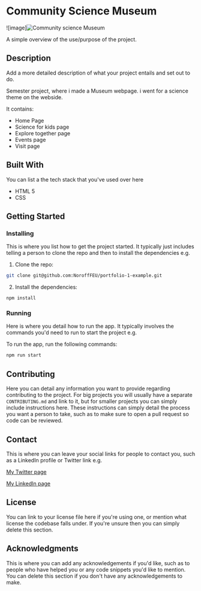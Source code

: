 # Community Science Museum

![image]![Community science Museum](https://github.com/RichardSkartveit/Portfolio-1/assets/114581981/d926e80e-07ad-4c24-a7d7-8b0773e85f3b)

A simple overview of the use/purpose of the project.

## Description

Add a more detailed description of what your project entails and set out to do.

Semester project, where i made a Museum webpage. i went for a science theme on the webside. 

It contains:

- Home Page
- Science for kids page
- Explore together page
- Events page
- Visit page

## Built With

You can list a the tech stack that you've used over here

- HTML 5
- CSS

## Getting Started

### Installing

This is where you list how to get the project started. It typically just includes telling a person to clone the repo and then to install the dependencies e.g.

1. Clone the repo:

```bash
git clone git@github.com:NoroffFEU/portfolio-1-example.git
```

2. Install the dependencies:

```
npm install
```

### Running

Here is where you detail how to run the app. It typically involves the commands you'd need to run to start the project e.g.

To run the app, run the following commands:

```bash
npm run start
```

## Contributing

Here you can detail any information you want to provide regarding contributing to the project. For big projects you will usually have a separate `CONTRIBUTING.md` and link to it, but for smaller projects you can simply include instructions here. These instructions can simply detail the process you want a person to take, such as to make sure to open a pull request so code can be reviewed.

## Contact

This is where you can leave your social links for people to contact you, such as a LinkedIn profile or Twitter link e.g.

[My Twitter page](www.twitter.com)

[My LinkedIn page](www.linkedin.com)

## License

You can link to your license file here if you're using one, or mention what license the codebase falls under. If you're unsure then you can simply delete this section.

## Acknowledgments

This is where you can add any acknowledgements if you'd like, such as to people who have helped you or any code snippets you'd like to mention. You can delete this section if you don't have any acknowledgements to make.
